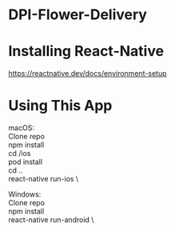 # DPI-Flower-Delivery

# Installing React-Native

https://reactnative.dev/docs/environment-setup

# Using This App

macOS: \
Clone repo \
npm install \
cd /ios \
pod install \
cd .. \
react-native run-ios \

Windows: \
Clone repo \
npm install \
react-native run-android \
